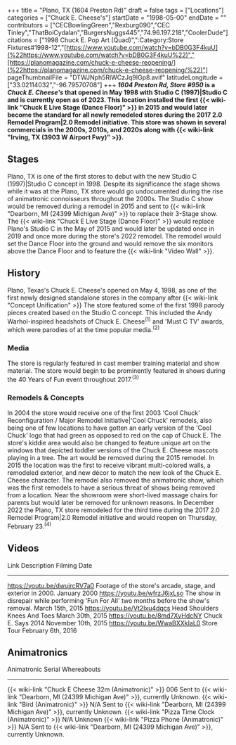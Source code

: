 +++
title = "Plano, TX (1604 Preston Rd)"
draft = false
tags = ["Locations"]
categories = ["Chuck E. Cheese's"]
startDate = "1998-05-00"
endDate = ""
contributors = ["CECBowlingGreen","Rexburg090","CEC Tinley","ThatBoiCydalan","BurgersNuggs445","74.96.197.218","CoolerDude"]
citations = ["1998 Chuck E. Pop Art (Quad)",":Category:Store Fixtures#1998-12","[https://www.youtube.com/watch?v=bDB0G3F4kuU](%22https://www.youtube.com/watch?v=bDB0G3F4kuU%22)","[https://planomagazine.com/chuck-e-cheese-reopening/](%22https://planomagazine.com/chuck-e-cheese-reopening/%22)"]
pageThumbnailFile = "DTWJNph5RlWCzJq9IGp8.avif"
latitudeLongitude = ["33.02114032","-96.79570708"]
+++
***1604 Preston Rd, Store #950* is a *Chuck E. Cheese's* that opened in May 1998 with Studio C (1997)|Studio C and is currently open as of 2023.
This location installed the first {{< wiki-link "Chuck E Live Stage (Dance Floor)" >}} in 2015 and would later become the standard for all newly remodeled stores during the 2017 2.0 Remodel Program|2.0 Remodel initiative.
This store was shown in several commercials in the 2000s, 2010s, and 2020s along with {{< wiki-link "Irving, TX (3903 W Airport Fwy)" >}}.**

## Stages

Plano, TX is one of the first stores to debut with the new Studio C (1997)|Studio C concept in 1998. Despite its significance the stage shows while it was at the Plano, TX store would go undocumented during the rise of animatronic connoisseurs throughout the 2000s.
The Studio C show would be removed during a remodel in 2015 and sent to {{< wiki-link "Dearborn, MI (24399 Michigan Ave)" >}} to replace their 3-Stage show. The {{< wiki-link "Chuck E Live Stage (Dance Floor)" >}} would replace Plano's Studio C in the May of 2015 and would later be updated once in 2019 and once more during the store's 2022 remodel. The remodel would set the Dance Floor into the ground and would remove the six monitors above the Dance Floor and to feature the {{< wiki-link "Video Wall" >}}.

## History

Plano, Texas's Chuck E. Cheese's opened on May 4, 1998, as one of the first newly designed standalone stores in the company after {{< wiki-link "Concept Unification" >}}
The store featured some of the first 1998 parody pieces created based on the Studio C concept. This included the Andy Warhol-inspired headshots of Chuck E. Cheese<sup>(1)</sup> and 'Must C TV' awards, which were parodies of at the time popular media.<sup>(2)</sup>

### Media

The store is regularly featured in cast member training material and show material. The store would begin to be prominently featured in shows during the 40 Years of Fun event throughout 2017.<sup>(3)</sup>

### Remodels & Concepts

In 2004 the store would receive one of the first 2003 'Cool Chuck' Reconfiguration / Major Remodel Initiative|'Cool Chuck' remodels, also being one of few locations to have gotten an early version of the 'Cool Chuck' logo that had green as opposed to red on the cap of Chuck E.
The store's kiddie area would also be changed to feature unique art on the windows that depicted toddler versions of the Chuck E. Cheese mascots playing in a tree. The art would be removed during the 2015 remodel.
In 2015 the location was the first to receive vibrant multi-colored walls, a remodeled exterior, and new décor to match the new look of the Chuck E. Cheese character. The remodel also removed the animatronic show, which was the first remodels to have a serious threat of shows being removed from a location. Near the showroom were short-lived massage chairs for parents but would later be removed for unknown reasons.
In December 2022 the Plano, TX store remodeled for the third time during the 2017 2.0 Remodel Program|2.0 Remodel initiative and would reopen on Thursday, February 23.<sup>(4)</sup>

## Videos

  Link                           Description                                                                                  Filming Date
  ------------------------------ -------------------------------------------------------------------------------------------- ---------------------
  https://youtu.be/dwujrcRV7a0   Footage of the store's arcade, stage, and exterior in 2000.                                  January 2000
  https://youtu.be/wfrzJ6jxLso   The show in disrepair while performing 'Fun For All' two months before the show's removal.   March 15th, 2015
  https://youtu.be/Vt2Ixu4dqcs   Head Shoulders Knees And Toes                                                                March 30th, 2015
  https://youtu.be/8md7XyHdcNY   Chuck E. Says 2014                                                                           November 10th, 2015
  https://youtu.be/WwaBXXkIaL0   Store Tour                                                                                   February 6th, 2016

## Animatronics

  Animatronic                                                Serial   Whereabouts
  ---------------------------------------------------------- -------- ---------------------------------------------------------------------------------------
  {{< wiki-link "Chuck E Cheese 32m (Animatronic)" >}}   006      Sent to {{< wiki-link "Dearborn, MI (24399 Michigan Ave)" >}}, currently Unknown.
  {{< wiki-link "Bird (Animatronic)" >}}                 N/A      Sent to {{< wiki-link "Dearborn, MI (24399 Michigan Ave)" >}}, currently Unknown.
  {{< wiki-link "Pizza Time Clock (Animatronic)" >}}     N/A      Unknown
  {{< wiki-link "Pizza Phone (Animatronic)" >}}          N/A      Sent to {{< wiki-link "Dearborn, MI (24399 Michigan Ave)" >}}, currently Unknown.
